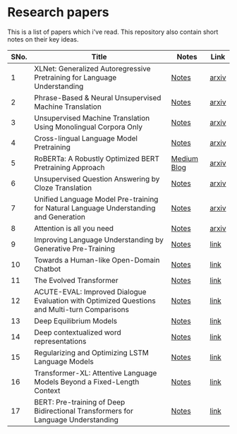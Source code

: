 # Research papers

This is a list of papers which i've read. This repository also contain short notes on their key ideas.

|  SNo. | Title |  Notes  |  Link  |
|--|--|--|--|
| 1  | XLNet: Generalized Autoregressive Pretraining for Language Understanding  |   [Notes](notes/XLNet.md)  | [arxiv](https://arxiv.org/abs/1906.08237) |
| 2 | Phrase-Based & Neural Unsupervised Machine Translation |   [Notes](notes/phrase-based-translation.md)   | [arxiv](https://arxiv.org/abs/1804.07755) |
| 3 | Unsupervised Machine Translation Using Monolingual Corpora Only | [Notes](notes/monolingual-translation.md)  | [arxiv](https://arxiv.org/abs/1711.00043) |
| 4 | Cross-lingual Language Model Pretraining |  [Notes](notes/XLM.md)  | [arxiv](https://arxiv.org/abs/1901.07291) |
| 5 | RoBERTa: A Robustly Optimized BERT Pretraining Approach |   [Medium Blog](https://towardsdatascience.com/robustly-optimized-bert-pretraining-approaches-537dc66522dd) | [arxiv](https://arxiv.org/abs/1907.11692) |
| 6 | Unsupervised Question Answering by Cloze Translation |  [Notes](notes/cloze-translation.md) | [arxiv](https://arxiv.org/abs/1906.04980) |
| 7 | Unified Language Model Pre-training for Natural Language Understanding and Generation | [Notes](notes/UNILM.md)  | [arxiv](https://arxiv.org/abs/1905.03197) |
| 8 | Attention is all you need | [Notes](notes/Attention-Is-All-You-Need.md)  | [arxiv](https://arxiv.org/abs/1706.03762) |
| 9 | Improving Language Understanding by Generative Pre-Training | [Notes](notes/gpt.md)  | [link](https://s3-us-west-2.amazonaws.com/openai-assets/research-covers/language-unsupervised/language_understanding_paper.pdf) |
| 10 | Towards a Human-like Open-Domain Chatbot | [Notes](notes/meena.md)  | [link](https://arxiv.org/abs/2001.09977) |
| 11 | The Evolved Transformer | [Notes](notes/evolved-transformer.md)  | [link](https://arxiv.org/abs/1901.11117) |
| 12 | ACUTE-EVAL: Improved Dialogue Evaluation with Optimized Questions and Multi-turn Comparisons | [Notes](notes/ACUTE-EVAL.md)  | [link](https://arxiv.org/abs/1909.03087) |
| 13 | Deep Equilibrium Models | [Notes](notes/DEQ.md)  | [link](https://arxiv.org/abs/1909.01377) |
| 14 | Deep contextualized word representations | [Notes](notes/ELMO.md)  | [link](https://arxiv.org/abs/1802.05365) |
| 15 | Regularizing and Optimizing LSTM Language Models | [Notes](notes/AWD-LSTM.md)  | [link](https://arxiv.org/abs/1708.02182) |
| 16 | Transformer-XL: Attentive Language Models Beyond a Fixed-Length Context | [Notes](notes/Transformer-XL.md)  | [link](https://arxiv.org/abs/1901.02860) |
| 17 | BERT: Pre-training of Deep Bidirectional Transformers for Language Understanding | [Notes](notes/BERT.md)  | [link](https://arxiv.org/abs/1810.04805) |